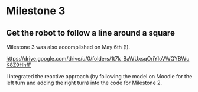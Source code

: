 # Milestone 3
## Get the robot to follow a line around a square

Milestone 3 was also accomplished on May 6th (!). <br/>

https://drive.google.com/drive/u/0/folders/1t7k_BaWUxsqOriYIoVWQYBWuK8Z9HhfF <br/>

I integrated the reactive approach (by following the model on Moodle for the left turn and adding the right turn) into the code for Milestone 2. <br/>
